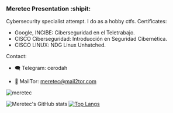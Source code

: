 ### Meretec Presentation :shipit:

Cybersecurity specialist attempt. I do as a hobby ctfs.
Certificates:
* Google, INCIBE: Ciberseguridad en el Teletrabajo.
* CISCO Ciberseguridad: Introducción en Seguridad Cibernética.
* CISCO LINUX: NDG Linux Unhatched.

Contact: 
* :left_speech_bubble: Telegram: cerodah

* :envelope_with_arrow: MailTor: meretec@mail2tor.com

![meretec](https://user-images.githubusercontent.com/82907557/129582116-9fe63723-0be7-4277-b0b0-10fa018eed2e.png)

![Meretec's GitHub stats](https://github-readme-stats.vercel.app/api?username=cerodah&show_icons=true&theme=radical)                                                                                                     [![Top Langs](https://github-readme-stats.vercel.app/api/top-langs/?username=cerodah&langs_count=8)](https://github.com/cerodah/github-readme-stats)




  
  
